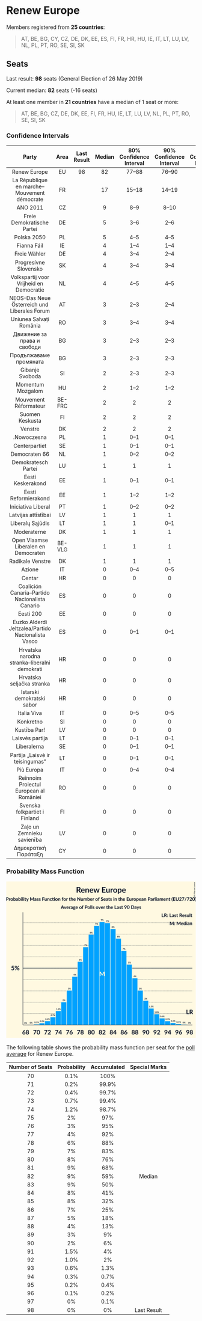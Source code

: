 # Renew Europe

Members registered from **25 countries**:

> AT, BE, BG, CY, CZ, DE, DK, EE, ES, FI, FR, HR, HU, IE, IT, LT, LU, LV, NL, PL, PT, RO, SE, SI, SK

## Seats

Last result: **98** seats (General Election of 26 May 2019)

Current median: **82** seats (-16 seats)

At least one member in **21 countries** have a median of 1 seat or more:

> AT, BE, BG, CZ, DE, DK, EE, FI, FR, HU, IE, LT, LU, LV, NL, PL, PT, RO, SE, SI, SK

### Confidence Intervals

| Party | Area | Last Result | Median | 80% Confidence Interval | 90% Confidence Interval | 95% Confidence Interval | 99% Confidence Interval |
|:-----:|:----:|:-----------:|:------:|:-----------------------:|:-----------------------:|:-----------------------:|:-----------------------:|
| Renew Europe | EU | 98 | 82 | 77–88 | 76–90 | 74–91 | 72–94 |
| La République en marche–Mouvement démocrate | FR | | 17 | 15–18 | 14–19 | 14–20 | 14–21 |
| ANO 2011 | CZ | | 9 | 8–9 | 8–10 | 8–10 | 7–10 |
| Freie Demokratische Partei | DE | | 5 | 3–6 | 2–6 | 2–6 | 2–8 |
| Polska 2050 | PL | | 5 | 4–5 | 4–5 | 3–5 | 3–6 |
| Fianna Fáil | IE | | 4 | 1–4 | 1–4 | 1–4 | 1–4 |
| Freie Wähler | DE | | 4 | 3–4 | 2–4 | 2–4 | 2–5 |
| Progresívne Slovensko | SK | | 4 | 3–4 | 3–4 | 3–5 | 3–5 |
| Volkspartij voor Vrijheid en Democratie | NL | | 4 | 4–5 | 4–5 | 4–5 | 4–6 |
| NEOS–Das Neue Österreich und Liberales Forum | AT | | 3 | 2–3 | 2–4 | 2–4 | 2–4 |
| Uniunea Salvați România | RO | | 3 | 3–4 | 3–4 | 3–4 | 2–5 |
| Движение за права и свободи | BG | | 3 | 2–3 | 2–3 | 2–3 | 2–3 |
| Продължаваме промяната | BG | | 3 | 2–3 | 2–3 | 2–3 | 2–4 |
| Gibanje Svoboda | SI | | 2 | 2–3 | 2–3 | 2–3 | 1–3 |
| Momentum Mozgalom | HU | | 2 | 1–2 | 1–2 | 1–2 | 1–3 |
| Mouvement Réformateur | BE-FRC | | 2 | 2 | 2 | 1–2 | 1–2 |
| Suomen Keskusta | FI | | 2 | 2 | 2 | 2 | 1–2 |
| Venstre | DK | | 2 | 2 | 2 | 2 | 1–2 |
| .Nowoczesna | PL | | 1 | 0–1 | 0–1 | 0–1 | 0–1 |
| Centerpartiet | SE | | 1 | 0–1 | 0–1 | 0–1 | 0–1 |
| Democraten 66 | NL | | 1 | 0–2 | 0–2 | 0–2 | 0–2 |
| Demokratesch Partei | LU | | 1 | 1 | 1 | 1 | 1 |
| Eesti Keskerakond | EE | | 1 | 0–1 | 0–1 | 0–1 | 0–1 |
| Eesti Reformierakond | EE | | 1 | 1–2 | 1–2 | 1–2 | 1–2 |
| Iniciativa Liberal | PT | | 1 | 0–2 | 0–2 | 0–2 | 0–2 |
| Latvijas attīstībai | LV | | 1 | 1 | 1 | 1 | 1 |
| Liberalų Sąjūdis | LT | | 1 | 1 | 0–1 | 0–1 | 0–1 |
| Moderaterne | DK | | 1 | 1 | 1 | 1 | 1 |
| Open Vlaamse Liberalen en Democraten | BE-VLG | | 1 | 1 | 1 | 1 | 1 |
| Radikale Venstre | DK | | 1 | 1 | 1 | 0–1 | 0–1 |
| Azione | IT | | 0 | 0–4 | 0–5 | 0–5 | 0–5 |
| Centar | HR | | 0 | 0 | 0 | 0 | 0 |
| Coalición Canaria–Partido Nacionalista Canario | ES | | 0 | 0 | 0 | 0 | 0 |
| Eesti 200 | EE | | 0 | 0 | 0 | 0 | 0–1 |
| Euzko Alderdi Jeltzalea/Partido Nacionalista Vasco | ES | | 0 | 0–1 | 0–1 | 0–1 | 0–1 |
| Hrvatska narodna stranka–liberalni demokrati | HR | | 0 | 0 | 0 | 0 | 0 |
| Hrvatska seljačka stranka | HR | | 0 | 0 | 0 | 0 | 0 |
| Istarski demokratski sabor | HR | | 0 | 0 | 0 | 0 | 0 |
| Italia Viva | IT | | 0 | 0–5 | 0–5 | 0–5 | 0–5 |
| Konkretno | SI | | 0 | 0 | 0 | 0 | 0 |
| Kustība Par! | LV | | 0 | 0 | 0 | 0 | 0 |
| Laisvės partija | LT | | 0 | 0–1 | 0–1 | 0–1 | 0–1 |
| Liberalerna | SE | | 0 | 0–1 | 0–1 | 0–1 | 0–1 |
| Partija „Laisvė ir teisingumas“ | LT | | 0 | 0–1 | 0–1 | 0–1 | 0–1 |
| Più Europa | IT | | 0 | 0–4 | 0–4 | 0–4 | 0–5 |
| Reînnoim Proiectul European al României | RO | | 0 | 0 | 0 | 0 | 0 |
| Svenska folkpartiet i Finland | FI | | 0 | 0 | 0 | 0 | 0 |
| Zaļo un Zemnieku savienība | LV | | 0 | 0 | 0 | 0 | 0 |
| Δημοκρατική Παράταξη | CY | | 0 | 0 | 0 | 0 | 0 |

### Probability Mass Function

![Graph with seats probability mass function not yet produced](average-2024-03-15-seats-pmf-reneweurope.png "Seats Probability Mass Function")

The following table shows the probability mass function per seat for the [poll average](average-2024-03-15.html) for Renew Europe.

| Number of Seats | Probability | Accumulated | Special Marks |
|:---------------:|:-----------:|:-----------:|:-------------:|
| 70 | 0.1% | 100% |  |
| 71 | 0.2% | 99.9% |  |
| 72 | 0.4% | 99.7% |  |
| 73 | 0.7% | 99.4% |  |
| 74 | 1.2% | 98.7% |  |
| 75 | 2% | 97% |  |
| 76 | 3% | 95% |  |
| 77 | 4% | 92% |  |
| 78 | 6% | 88% |  |
| 79 | 7% | 83% |  |
| 80 | 8% | 76% |  |
| 81 | 9% | 68% |  |
| 82 | 9% | 59% | Median |
| 83 | 9% | 50% |  |
| 84 | 8% | 41% |  |
| 85 | 8% | 32% |  |
| 86 | 7% | 25% |  |
| 87 | 5% | 18% |  |
| 88 | 4% | 13% |  |
| 89 | 3% | 9% |  |
| 90 | 2% | 6% |  |
| 91 | 1.5% | 4% |  |
| 92 | 1.0% | 2% |  |
| 93 | 0.6% | 1.3% |  |
| 94 | 0.3% | 0.7% |  |
| 95 | 0.2% | 0.4% |  |
| 96 | 0.1% | 0.2% |  |
| 97 | 0% | 0.1% |  |
| 98 | 0% | 0% | Last Result |


